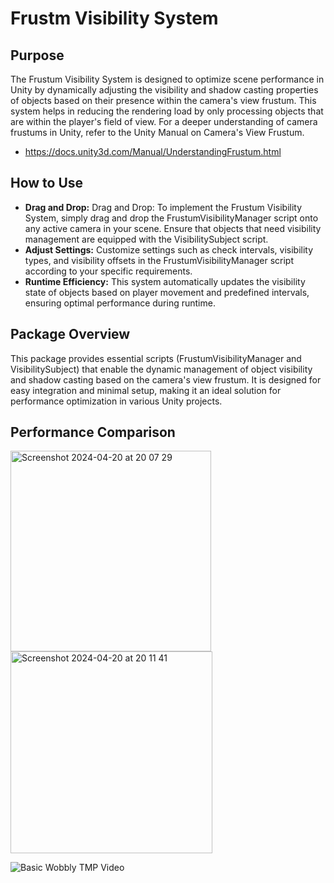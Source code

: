 # Frustm Visibility System

## Purpose
The Frustum Visibility System is designed to optimize scene performance in Unity by dynamically adjusting the visibility and shadow casting properties of objects based on their presence within the camera's view frustum. This system helps in reducing the rendering load by only processing objects that are within the player's field of view. For a deeper understanding of camera frustums in Unity, refer to the Unity Manual on Camera's View Frustum.
- https://docs.unity3d.com/Manual/UnderstandingFrustum.html

## How to Use
- **Drag and Drop:** Drag and Drop: To implement the Frustum Visibility System, simply drag and drop the FrustumVisibilityManager script onto any active camera in your scene. Ensure that objects that need visibility management are equipped with the VisibilitySubject script.
- **Adjust Settings:** Customize settings such as check intervals, visibility types, and visibility offsets in the FrustumVisibilityManager script according to your specific requirements.
- **Runtime Efficiency:** This system automatically updates the visibility state of objects based on player movement and predefined intervals, ensuring optimal performance during runtime.

## Package Overview
This package provides essential scripts (FrustumVisibilityManager and VisibilitySubject) that enable the dynamic management of object visibility and shadow casting based on the camera's view frustum. It is designed for easy integration and minimal setup, making it an ideal solution for performance optimization in various Unity projects.

## Performance Comparison
<img width="321" alt="Screenshot 2024-04-20 at 20 07 29" src="https://github.com/safakgulpinar/FrustumVisibilitySystem/assets/90358778/3a6951fc-172a-4adf-8442-356b34c2889a">
<img width="323" alt="Screenshot 2024-04-20 at 20 11 41" src="https://github.com/safakgulpinar/FrustumVisibilitySystem/assets/90358778/0213042d-ee30-4f39-a783-6ced2c09315f">

![Basic Wobbly TMP Video](https://github.com/safakgulpinar/FrustumVisibilitySystem/assets/90358778/0f0eedfd-0409-44f5-abb2-78274abede33)



